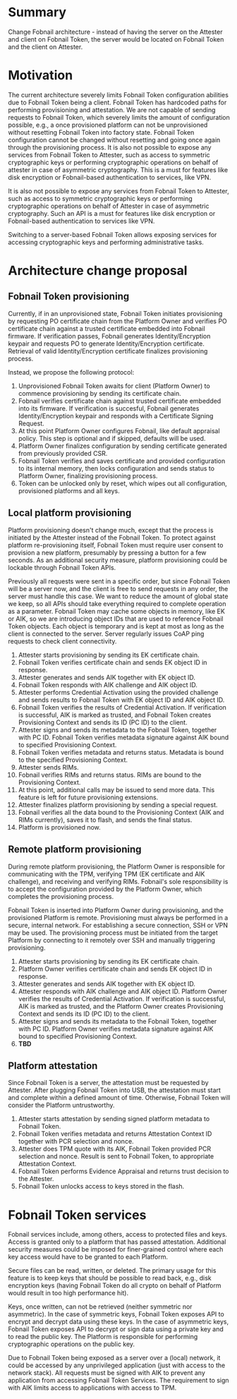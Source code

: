 # Summary

Change Fobnail architecture - instead of having the server on the Attester and
client on Fobnail Token, the server would be located on Fobnail Token and the
client on Attester.

# Motivation

The current architecture severely limits Fobnail Token configuration abilities
due to Fobnail Token being a client. Fobnail Token has hardcoded paths for
performing provisioning and attestation. We are not capable of sending requests
to Fobnail Token, which severely limits the amount of configuration possible,
e.g., a once provisioned platform can not be unprovisioned without resetting
Fobnail Token into factory state. Fobnail Token configuration cannot be changed
without resetting and going once again through the provisioning process. It is
also not possible to expose any services from Fobnail Token to Attester, such as
access to symmetric cryptographic keys or performing cryptographic operations on
behalf of attester in case of asymmetric cryptography. This is a must for
features like disk encryption or Fobnail-based authentication to services, like
VPN.

It is also not possible to expose any services from Fobnail Token to Attester,
such as access to symmetric cryptographic keys or performing cryptographic
operations on behalf of Attester in case of asymmetric cryptography. Such an API
is a must for features like disk encryption or Fobnail-based authentication to
services like VPN.

Switching to a server-based Fobnail Token allows exposing services for
accessing cryptographic keys and performing administrative tasks.

# Architecture change proposal

## Fobnail Token provisioning

Currently, if in an unprovisioned state, Fobnail Token initiates provisioning by
requesting PO certificate chain from the Platform Owner and verifies PO
certificate chain against a trusted certificate embedded into Fobnail firmware.
If verification passes, Fobnail generates Identity/Encryption keypair and
requests PO to generate Identity/Encryption certificate. Retrieval of valid
Identity/Encryption certificate finalizes provisioning process.

Instead, we propose the following protocol:
1. Unprovisioned Fobnail Token awaits for client (Platform Owner) to commence
   provisioning by sending its certificate chain.
2. Fobnail verifies certificate chain against trusted certificate embedded into
   its firmware. If verification is succesful, Fobnail generates
   Identity/Encryption keypair and responds with a Certificate Signing Request.
3. At this point Platform Owner configures Fobnail, like default appraisal
   policy. This step is optional and if skipped, defaults will be used.
4. Platform Owner finalizes configuration by sending certificate generated from
   previously provided CSR.
5. Fobnail Token verifies and saves certificate and provided configuration to
   its internal memory, then locks configuration and sends status to Platform
   Owner, finalizing provisioning process.
6. Token can be unlocked only by reset, which wipes out all configuration,
   provisioned platforms and all keys.

## Local platform provisioning

Platform provisioning doesn't change much, except that the process is initiated
by the Attester instead of the Fobnail Token. To protect against platform
re-provisioning itself, Fobnail Token must require user consent to provision a
new platform, presumably by pressing a button for a few seconds. As an
additional security measure, platform provisioning could be lockable through
Fobnail Token APIs.

Previously all requests were sent in a specific order, but since Fobnail Token
will be a server now, and the client is free to send requests in any order, the
server must handle this case. We want to reduce the amount of global state we
keep, so all APIs should take everything required to complete operation as a
parameter. Fobnail Token may cache some objects in memory, like EK or AIK, so we
are introducing object IDs that are used to reference Fobnail Token objects.
Each object is temporary and is kept at most as long as the client is connected
to the server. Server regularly issues CoAP ping requests to check client
connectivity.

1. Attester starts provisioning by sending its EK certificate chain.
2. Fobnail Token verifies certificate chain and sends EK object ID in response.
3. Attester generates and sends AIK together with EK object ID.
4. Fobnail Token responds with AIK challenge and AIK object ID.
5. Attester performs Credential Activation using the provided challenge and
   sends results to Fobnail Token with EK object ID and AIK object ID.
6. Fobnail Token verifies the results of Credential Activation. If verification
   is successful, AIK is marked as trusted, and Fobnail Token creates
   Provisioning Context and sends its ID (PC ID) to the client.
7. Attester signs and sends its metadata to the Fobnail Token, together with PC
   ID. Fobnail Token verifies metadata signature against AIK bound to specified
   Provisioning Context.
8. Fobnail Token verifies metadata and returns status. Metadata is bound to the
   specified Provisioning Context.
9. Attester sends RIMs.
10. Fobnail verifies RIMs and returns status. RIMs are bound to the Provisioning
    Context.
11. At this point, additional calls may be issued to send more data. This
    feature is left for future provisioning extensions.
12. Attester finalizes platform provisioning by sending a special request.
13. Fobnail verifies all the data bound to the Provisioning Context (AIK and
    RIMs currently), saves it to flash, and sends the final status.
14. Platform is provisioned now.

## Remote platform provisioning

During remote platform provisioning, the Platform Owner is responsible for
communicating with the TPM, verifying TPM (EK certificate and AIK challenge),
and receiving and verifying RIMs. Fobnail's sole responsibility is to accept the
configuration provided by the Platform Owner, which completes the provisioning
process.

Fobnail Token is inserted into Platform Owner during provisioning, and the
provisioned Platform is remote. Provisioning must always be performed in a
secure, internal network. For establishing a secure connection, SSH or VPN may
be used. The provisioning process must be initiated from the target Platform by
connecting to it remotely over SSH and manually triggering provisioning.

1. Attester starts provisioning by sending its EK certificate chain.
2. Platform Owner verifies certificate chain and sends EK object ID in response.
3. Attester generates and sends AIK together with EK object ID.
4. Attester responds with AIK challenge and AIK object ID. Platform Owner
   verifies the results of Credential Activation. If verification is successful,
   AIK is marked as trusted, and the Platform Owner creates Provisioning Context
   and sends its ID (PC ID) to the client.
5. Attester signs and sends its metadata to the Fobnail Token, together with PC
   ID. Platform Owner verifies metadata signature against AIK bound to specified
   Provisioning Context.
6. **TBD**

## Platform attestation

Since Fobnail Token is a server, the attestation must be requested by Attester.
After plugging Fobnail Token into USB, the attestation must start and complete
within a defined amount of time. Otherwise, Fobnail Token will consider the
Platform untrustworthy.

1. Attester starts attestation by sending signed platform metadata to Fobnail
   Token.
2. Fobnail Token verifies metadata and returns Attestation Context ID together
   with PCR selection and nonce.
3. Attester does TPM quote with its AIK, Fobnail Token provided PCR selection
   and nonce. Result is sent to Fobnail Token, to appropriate Attestation
   Context.
4. Fobnail Token performs Evidence Appraisal and returns trust decision to the
   Attester.
5. Fobnail Token unlocks access to keys stored in the flash.

# Fobnail Token services

Fobnail services include, among others, access to protected files and keys.
Access is granted only to a platform that has passed attestation. Additional
security measures could be imposed for finer-grained control where each key
access would have to be granted to each Platform.

Secure files can be read, written, or deleted. The primary usage for this
feature is to keep keys that should be possible to read back, e.g., disk
encryption keys (having Fobnail Token do all crypto on behalf of Platform would
result in too high performance hit).

Keys, once written, can not be retrieved (neither symmetric nor asymmetric). In
the case of symmetric keys, Fobnail Token exposes API to encrypt and decrypt
data using these keys. In the case of asymmetric keys, Fobnail Token exposes API
to decrypt or sign data using a private key and to read the public key. The
Platform is responsible for performing cryptographic operations on the public
key.

Due to Fobnail Token being exposed as a server over a (local) network, it could
be accessed by any unprivileged application (just with access to the network
stack). All requests must be signed with AIK to prevent any application from
accessing Fobnail Token Services. The requirement to sign with AIK limits access
to applications with access to TPM.
